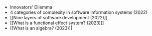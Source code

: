 - Innovators' Dilemma
- 4 categories of complexity in software information systems (2022)
- [[Nine layers of software development (2022)]]
- [[What is a functional effect system? (2023)]]
- [[What is an algebra? (2023)]]